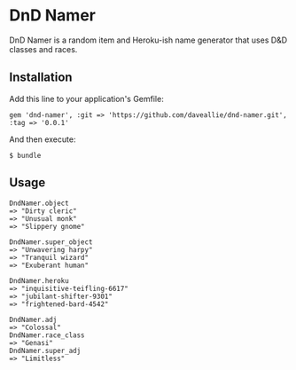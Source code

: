# DnD Namer

DnD Namer is a random item and Heroku-ish name generator that uses D&D classes and races.

## Installation

Add this line to your application's Gemfile:

    gem 'dnd-namer', :git => 'https://github.com/daveallie/dnd-namer.git', :tag => '0.0.1'

And then execute:

    $ bundle

## Usage

    DndNamer.object
    => "Dirty cleric"
    => "Unusual monk"
    => "Slippery gnome"

    DndNamer.super_object
    => "Unwavering harpy"
    => "Tranquil wizard"
    => "Exuberant human"

    DndNamer.heroku
    => "inquisitive-teifling-6617"
    => "jubilant-shifter-9301"
    => "frightened-bard-4542"

    DndNamer.adj
    => "Colossal"
    DndNamer.race_class
    => "Genasi"
    DndNamer.super_adj
    => "Limitless"
